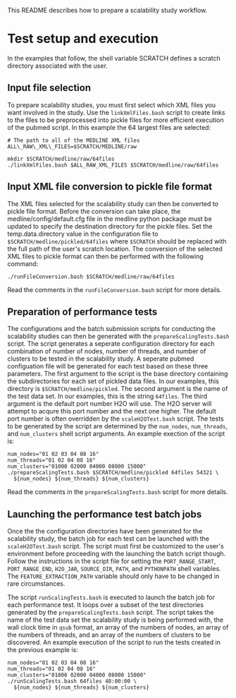 This README describes how to prepare a scalability study workflow.

# Test setup and execution
In the examples that follow, the shell variable SCRATCH defines
a scratch directory associated with the user.

## Input file selection
To prepare scalability studies, you must first select which XML files you want
involved in the study.  Use the `linkXmlFiles.bash` script to create links to
the files to be preprocessed into pickle files for more efficient execution of
the pubmed script.  In this example the 64 largest files are selected:
 
```
# The path to all of the MEDLINE XML files
ALL\_RAW\_XML\_FILES=$SCRATCH/MEDLINE/raw

mkdir $SCRATCH/medline/raw/64files
./linkXmlFiles.bash $ALL_RAW_XML_FILES $SCRATCH/medline/raw/64files
```

## Input XML file conversion to pickle file format
The XML files selected for the scalability study can then be converted to pickle
file format.  Before the conversion can take place, the
medline/config/default.cfg file in the medline python package must be updated
to specify the destination directory for the pickle files.  Set the
temp.data.directory value in the configuration file to
`$SCRATCH/medline/pickled/64files` where `$SCRATCH` should be replaced with the
full path of the user's scratch location.  The conversion of the selected XML
files to pickle format can then be performed with the following command:

```
./runFileConversion.bash $SCRATCH/medline/raw/64files
```

Read the comments in the `runFileConversion.bash` script for more details.

## Preparation of performance tests
The configurations and the batch submission scripts for conducting the
scalability studies can then be generated with the `prepareScalingTests.bash`
script.  The script generates a seperate configuration directory for each
combination of number of nodes, number of threads, and number of clusters to be
tested in the scalability study.  A seperate pubmed configuation file will be
generated for each test based on these three parameters.  The first argument to
the script is the base directory containing the subdirectories for each set of
pickled data files.  In our examples, this directory is
`$SCRATCH/medline/pickled`.  The second argument is the name of the test data
set.  In our examples, this is the string `64files`.  The third argument is the
default port number H2O will use.  The H2O server will attempt to acqure this
port number and the next one higher.  The default port number is often
overridden by the `scaleH2OTest.bash` script.  The tests to be generated by the
script are determined by the `num_nodes`, `num_threads`, and `num_clusters`
shell script arguments.  An example exection of the script is:

```
num_nodes="01 02 03 04 08 16"
num_threads="01 02 04 08 16"
num_clusters="01000 02000 04000 08000 15000"
./prepareScalingTests.bash $SCRATCH/medline/pickled 64files 54321 \
  ${num_nodes} ${num_threads} ${num_clusters}
```

Read the comments in the `prepareScalingTests.bash` script for more details.

## Launching the performance test batch jobs
Once the the configuration directories have been generated for the scalability
study, the batch job for each test can be launched with the `scaleH2OTest.bash`
script.  The script must first be customized to the user's environment before
proceeding with the launching the batch script though.  Follow the instructions
in the script file for setting the `PORT_RANGE_START`, `PORT_RANGE_END`,
`H2O_JAR`, `SOURCE_DIR`, `PATH`, and `PYTHONPATH` shell variables.  The
`FEATURE_EXTRACTION_PATH` variable should only have to be changed in rare
circumstances.

The script `runScalingTests.bash` is executed to launch the batch job for each
performance test.  It loops over a subset of the test directories generated by
the `prepareScalingTests.bash` script.  The script takes the name of the test
data set the scalability study is being performed with, the wall clock time in
`qsub` format, an array of the numbers of nodes, an array of the numbers of
threads, and an array of the numbers of clusters to be discovered.  An example
execution of the script to run the tests created in the previous example is:

```
num_nodes="01 02 03 04 08 16"
num_threads="01 02 04 08 16"
num_clusters="01000 02000 04000 08000 15000"
./runScalingTests.bash 64files 48:00:00 \
  ${num_nodes} ${num_threads} ${num_clusters}
```

